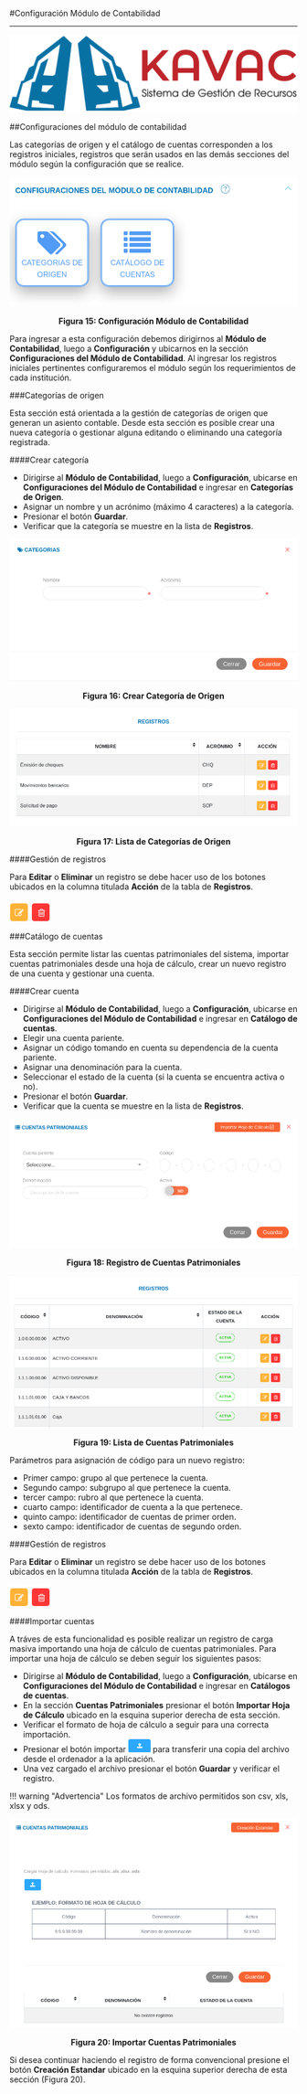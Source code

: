 #Configuración Módulo de Contabilidad
*************************************

![Screenshot](../img/logokavac.png#imagen)

##Configuraciones del módulo de contabilidad

Las categorías de origen y el catálogo de cuentas corresponden a los registros iniciales, registros que serán usados en las demás secciones del módulo según la configuración que se realice. 

![Screenshot](../img/figure_15.png)<div style="text-align: center;font-weight: bold">Figura 15: Configuración Módulo de Contabilidad</div>

Para ingresar a esta configuración debemos dirigirnos al **Módulo de Contabilidad**, luego a **Configuración** y ubicarnos en la sección **Configuraciones del Módulo de Contabilidad**.  Al ingresar los registros iniciales pertinentes configuraremos el módulo según los requerimientos de cada institución.  

###Categorías de origen 

Esta sección está orientada a la gestión de categorías de origen que generan un asiento contable.  Desde esta sección es posible crear una nueva categoría o gestionar alguna editando o eliminando una categoría registrada.

####Crear categoría 

- Dirigirse al **Módulo de Contabilidad**, luego a **Configuración**, ubicarse en **Configuraciones del Módulo de Contabilidad** e ingresar en **Categorías de Origen**.
- Asignar un nombre y un acrónimo (máximo 4 caracteres) a la categoría.
- Presionar el botón **Guardar**.
- Verificar que la categoría se muestre en la lista de **Registros**. 

![Screenshot](../img/figure_16.png)<div style="text-align: center;font-weight: bold">Figura 16: Crear Categoría de Origen</div>

![Screenshot](../img/figure_17.png)<div style="text-align: center;font-weight: bold">Figura 17: Lista de Categorías de Origen</div>


####Gestión de registros 

Para **Editar** o **Eliminar** un registro se debe hacer uso de los botones ubicados en la columna titulada **Acción** de la tabla de **Registros**.

![Screenshot](../img/manage_1.png#imagen)


###Catálogo de cuentas

Esta sección permite listar las cuentas patrimoniales del sistema, importar cuentas patrimoniales desde una hoja de cálculo, crear un nuevo registro de una cuenta y gestionar una cuenta. 

####Crear cuenta

- Dirigirse al **Módulo de Contabilidad**, luego a **Configuración**, ubicarse en **Configuraciones del Módulo de Contabilidad** e ingresar en **Catálogo de cuentas**.
- Elegir una cuenta pariente.
- Asignar un código tomando en cuenta su dependencia de la cuenta pariente. 
- Asignar una denominación para la cuenta. 
- Seleccionar el estado de la cuenta (si la cuenta se encuentra activa o no).
- Presionar el botón **Guardar**.
- Verificar que la cuenta se muestre en la lista de **Registros**.


![Screenshot](../img/figure_18.png)<div style="text-align: center;font-weight: bold">Figura 18: Registro de Cuentas Patrimoniales</div>

![Screenshot](../img/figure_19.png)<div style="text-align: center;font-weight: bold">Figura 19: Lista de Cuentas Patrimoniales</div>

Parámetros para asignación de código para un nuevo registro:

- Primer campo: grupo al que pertenece la cuenta.
- Segundo campo: subgrupo al que pertenece la cuenta. 
- tercer campo: rubro al que pertenece la cuenta. 
- cuarto campo: identificador de cuenta a la que pertenece.
- quinto campo: identificador de cuentas de primer orden. 
- sexto campo: identificador de cuentas de segundo orden.

####Gestión de registros 

Para **Editar** o **Eliminar** un registro se debe hacer uso de los botones ubicados en la columna titulada **Acción** de la tabla de **Registros**.

![Screenshot](../img/manage_1.png#imagen)

####Importar cuentas 


A tráves de esta funcionalidad es posible realizar un registro de carga masiva importando una hoja de cálculo de cuentas patrimoniales.	Para importar una hoja de cálculo se deben seguir los siguientes pasos:

- Dirigirse al **Módulo de Contabilidad**, luego a **Configuración**, ubicarse en **Configuraciones del Módulo de Contabilidad** e ingresar en **Catálogos de cuentas**.
- En la sección **Cuentas Patrimoniales** presionar el botón **Importar Hoja de Cálculo** ubicado en la esquina superior derecha de esta sección.
- Verificar el formato de hoja de cálculo a seguir para una correcta importación.
- Presionar el botón importar ![Screenshot](../img/import.png#imagen) para transferir una copia del archivo desde el ordenador a la aplicación.  
- Una vez cargado el archivo presionar el botón **Guardar** y verificar el registro.

!!! warning "Advertencia"
	Los formatos de archivo permitidos son csv, xls, xlsx y ods.

![Screenshot](../img/figure_20.png)<div style="text-align: center;font-weight: bold">Figura 20: Importar Cuentas Patrimoniales</div>

Si desea continuar haciendo el registro de forma convencional presione el botón **Creación Estandar** ubicado en la esquina superior derecha de esta sección (Figura 20).

